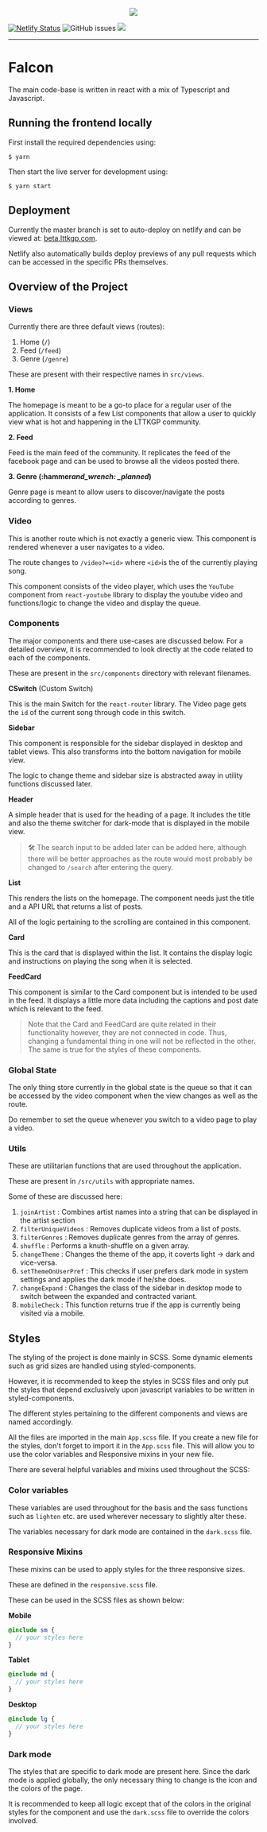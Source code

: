 <p align="center">
  <img src="label.png">
</p>

[![Netlify Status](https://api.netlify.com/api/v1/badges/53019faa-4880-4a66-b36d-d738327f4d56/deploy-status)](https://app.netlify.com/sites/lttkgp-beta/deploys) ![GitHub issues](https://img.shields.io/github/issues/lttkgp/falcon) ![](https://img.shields.io/badge/created-with%20%E2%9D%A4%EF%B8%8F-F14D9E)

---

# Falcon

The main code-base is written in react with a mix of Typescript and Javascript.

## Running the frontend locally

First install the required dependencies using:

```
$ yarn
```

Then start the live server for development using:

```
$ yarn start
```

## Deployment

Currently the master branch is set to auto-deploy on netlify and can be viewed at: [beta.lttkgp.com](https://beta.lttkgp.com/).

Netlify also automatically builds deploy previews of any pull requests which can be accessed in the specific PRs themselves.

## Overview of the Project

### Views

Currently there are three default views (routes):

1. Home (`/`)
2. Feed (`/feed`)
3. Genre (`/genre`)

These are present with their respective names in `src/views`.

**1. Home**

The homepage is meant to be a go-to place for a regular user of the application. It consists of a few List components that allow a user to quickly view what is hot and happening in the LTTKGP community.

**2. Feed**

Feed is the main feed of the community. It replicates the feed of the facebook page and can be used to browse all the videos posted there.

**3. Genre (:hammer*and_wrench: \_planned*)**

Genre page is meant to allow users to discover/navigate the posts according to genres.

### Video

This is another route which is not exactly a generic view. This component is rendered whenever a user navigates to a video.

The route changes to `/video?=<id>` where `<id>`is the of the currently playing song.

This component consists of the video player, which uses the `YouTube` component from `react-youtube` library to display the youtube video and functions/logic to change the video and display the queue.

### Components

The major components and there use-cases are discussed below. For a detailed overview, it is recommended to look directly at the code related to each of the components.

These are present in the `src/components` directory with relevant filenames.

**CSwitch** (Custom Switch)

This is the main Switch for the `react-router` library. The Video page gets the `id` of the current song through code in this switch.

**Sidebar**

This component is responsible for the sidebar displayed in desktop and tablet views. This also transforms into the bottom navigation for mobile view.

The logic to change theme and sidebar size is abstracted away in utility functions discussed later.

**Header**

A simple header that is used for the heading of a page. It includes the title and also the theme switcher for dark-mode that is displayed in the mobile view.

> :hammer_and_wrench: The search input to be added later can be added here, although there will be better approaches as the route would most probably be changed to `/search` after entering the query.

**List**

This renders the lists on the homepage. The component needs just the title and a API URL that returns a list of posts.

All of the logic pertaining to the scrolling are contained in this component.

**Card**

This is the card that is displayed within the list. It contains the display logic and instructions on playing the song when it is selected.

**FeedCard**

This component is similar to the Card component but is intended to be used in the feed. It displays a little more data including the captions and post date which is relevant to the feed.

> Note that the Card and FeedCard are quite related in their functionality however, they are not connected in code. Thus, changing a fundamental thing in one will not be reflected in the other. The same is true for the styles of these components.

### Global State

The only thing store currently in the global state is the queue so that it can be accessed by the video component when the view changes as well as the route.

Do remember to set the queue whenever you switch to a video page to play a video.

### Utils

These are utilitarian functions that are used throughout the application.

These are present in `/src/utils` with appropriate names.

Some of these are discussed here:

1. `joinArtist` : Combines artist names into a string that can be displayed in the artist section
2. `filterUniqueVideos` : Removes duplicate videos from a list of posts.
3. `filterGenres` : Removes duplicate genres from the array of genres.
4. `shuffle` : Performs a knuth-shuffle on a given array.
5. `changeTheme` : Changes the theme of the app, it coverts light -> dark and vice-versa.
6. `setThemeOnUserPref` : This checks if user prefers dark mode in system settings and applies the dark mode if he/she does.
7. `changeExpand` : Changes the class of the sidebar in desktop mode to switch between the expanded and contracted variant.
8. `mobileCheck` : This function returns true if the app is currently being visited via a mobile.

## Styles

The styling of the project is done mainly in SCSS. Some dynamic elements such as grid sizes are handled using styled-components.

However, it is recommended to keep the styles in SCSS files and only put the styles that depend exclusively upon javascript variables to be written in styled-components.

The different styles pertaining to the different components and views are named accordingly.

All the files are imported in the main `App.scss` file. If you create a new file for the styles, don't forget to import it in the `App.scss` file. This will allow you to use the color variables and Responsive mixins in your new file.

There are several helpful variables and mixins used throughout the SCSS:

### Color variables

These variables are used throughout for the basis and the sass functions such as `lighten` etc. are used wherever necessary to slightly alter these.

The variables necessary for dark mode are contained in the `dark.scss` file.

### Responsive Mixins

These mixins can be used to apply styles for the three responsive sizes.

These are defined in the `responsive.scss` file.

These can be used in the SCSS files as shown below:

**Mobile**

```scss
@include sm {
  // your styles here
}
```

**Tablet**

```scss
@include md {
  // your styles here
}
```

**Desktop**

```scss
@include lg {
  // your styles here
}
```

### Dark mode

The styles that are specific to dark mode are present here. Since the dark mode is applied globally, the only necessary thing to change is the icon and the colors of the page.

It is recommended to keep all logic except that of the colors in the original styles for the component and use the `dark.scss` file to override the colors involved.
